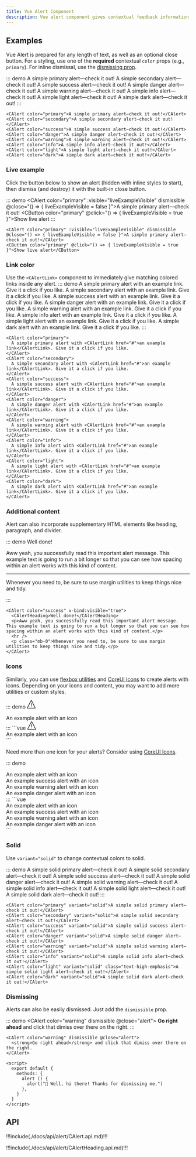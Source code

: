 ```yaml
---
title: Vue Alert Component
description: Vue alert component gives contextual feedback information for common user operations. The alert component is delivered with a bunch of usable and adjustable alert messages.
---
```


## Examples

Vue Alert is prepared for any length of text, as well as an optional close button. For a styling, use one of the **required** contextual `color` props (e.g., `primary`). For inline dismissal, use the [dismissing prop](#dismissing).

::: demo
<CAlert color="primary">A simple primary alert—check it out!</CAlert>
<CAlert color="secondary">A simple secondary alert—check it out!</CAlert>
<CAlert color="success">A simple success alert—check it out!</CAlert>
<CAlert color="danger">A simple danger alert—check it out!</CAlert>
<CAlert color="warning">A simple warning alert—check it out!</CAlert>
<CAlert color="info">A simple info alert—check it out!</CAlert>
<CAlert color="light">A simple light alert—check it out!</CAlert>
<CAlert color="dark">A simple dark alert—check it out!</CAlert>
:::

```vue
<CAlert color="primary">A simple primary alert—check it out!</CAlert>
<CAlert color="secondary">A simple secondary alert—check it out!</CAlert>
<CAlert color="success">A simple success alert—check it out!</CAlert>
<CAlert color="danger">A simple danger alert—check it out!</CAlert>
<CAlert color="warning">A simple warning alert—check it out!</CAlert>
<CAlert color="info">A simple info alert—check it out!</CAlert>
<CAlert color="light">A simple light alert—check it out!</CAlert>
<CAlert color="dark">A simple dark alert—check it out!</CAlert>
```

### Live example

Click the button below to show an alert (hidden with inline styles to start), then dismiss (and destroy) it with the built-in close button.

::: demo
<CAlert color="primary" :visible="liveExampleVisible" dismissible @close="() => { liveExampleVisible = false }">A simple primary alert—check it out!</CAlert>
<CButton color="primary" @click="() => { liveExampleVisible = true }">Show live alert</CButton>
:::
```vue
<CAlert color="primary" :visible="liveExampleVisible" dismissible @close="() => { liveExampleVisible = false }">A simple primary alert—check it out!</CAlert>
<CButton color="primary" @click="() => { liveExampleVisible = true }">Show live alert</CButton>
```

### Link color

Use the `<CAlertLink>` component to immediately give matching colored links inside any alert.
::: demo
<CAlert color="primary">
  A simple primary alert with <CAlertLink href="#">an example link</CAlertLink>. Give it a click if you like.
</CAlert>
<CAlert color="secondary">
  A simple secondary alert with <CAlertLink href="#">an example link</CAlertLink>. Give it a click if you like.
</CAlert>
<CAlert color="success">
  A simple success alert with <CAlertLink href="#">an example link</CAlertLink>. Give it a click if you like.
</CAlert>
<CAlert color="danger">
  A simple danger alert with <CAlertLink href="#">an example link</CAlertLink>. Give it a click if you like.
</CAlert>
<CAlert color="warning">
  A simple warning alert with <CAlertLink href="#">an example link</CAlertLink>. Give it a click if you like.
</CAlert>
<CAlert color="info">
  A simple info alert with <CAlertLink href="#">an example link</CAlertLink>. Give it a click if you like.
</CAlert>
<CAlert color="light">
  A simple light alert with <CAlertLink href="#">an example link</CAlertLink>. Give it a click if you like.
</CAlert>
<CAlert color="dark">
  A simple dark alert with <CAlertLink href="#">an example link</CAlertLink>. Give it a click if you like.
</CAlert>
:::

```vue
<CAlert color="primary">
  A simple primary alert with <CAlertLink href="#">an example link</CAlertLink>. Give it a click if you like.
</CAlert>
<CAlert color="secondary">
  A simple secondary alert with <CAlertLink href="#">an example link</CAlertLink>. Give it a click if you like.
</CAlert>
<CAlert color="success">
  A simple success alert with <CAlertLink href="#">an example link</CAlertLink>. Give it a click if you like.
</CAlert>
<CAlert color="danger">
  A simple danger alert with <CAlertLink href="#">an example link</CAlertLink>. Give it a click if you like.
</CAlert>
<CAlert color="warning">
  A simple warning alert with <CAlertLink href="#">an example link</CAlertLink>. Give it a click if you like.
</CAlert>
<CAlert color="info">
  A simple info alert with <CAlertLink href="#">an example link</CAlertLink>. Give it a click if you like.
</CAlert>
<CAlert color="light">
  A simple light alert with <CAlertLink href="#">an example link</CAlertLink>. Give it a click if you like.
</CAlert>
<CAlert color="dark">
  A simple dark alert with <CAlertLink href="#">an example link</CAlertLink>. Give it a click if you like.
</CAlert>
```

### Additional content

Alert can also incorporate supplementary HTML elements like heading, paragraph, and divider.

::: demo
<CAlert color="success">
  <CAlertHeading>Well done!</CAlertHeading>
  <p>Aww yeah, you successfully read this important alert message. This example text is going to run a bit longer so that you can see how spacing within an alert works with this kind of content.</p>
  <hr />
  <p class="mb-0">Whenever you need to, be sure to use margin utilities to keep things nice and tidy.</p>
</CAlert>
:::

```vue
<CAlert color="success" v-bind:visible="true">
  <CAlertHeading>Well done!</CAlertHeading>
  <p>Aww yeah, you successfully read this important alert message. This example text is going to run a bit longer so that you can see how spacing within an alert works with this kind of content.</p>
  <hr />
  <p class="mb-0">Whenever you need to, be sure to use margin utilities to keep things nice and tidy.</p>
</CAlert>
```
### Icons

Similarly, you can use [flexbox utilities](https//coreui.io/docs/4.0/utilities/flex") and [CoreUI Icons](https://icons.coreui.io) to create alerts with icons. Depending on your icons and content, you may want to add more utilities or custom styles.

::: demo
<CAlert color="primary" class="d-flex align-items-center">
  <svg class="flex-shrink-0 me-2" width="24" height="24" viewBox="0 0 512 512">
    <rect width="32" height="176" x="240" y="176" fill="var(--ci-primary-color, currentColor)" class="ci-primary"></rect><rect width="32" height="32" x="240" y="384" fill="var(--ci-primary-color, currentColor)" class="ci-primary"></rect><path fill="var(--ci-primary-color, currentColor)" d="M274.014,16H237.986L16,445.174V496H496V445.174ZM464,464H48V452.959L256,50.826,464,452.959Z" class="ci-primary"></path>
  </svg>
  <div>
    An example alert with an icon
  </div>
</CAlert>
:::
```vue
<CAlert color="primary" class="d-flex align-items-center">
  <svg class="flex-shrink-0 me-2" width="24" height="24" viewBox="0 0 512 512">
    <rect width="32" height="176" x="240" y="176" fill="var(--ci-primary-color, currentColor)" class="ci-primary"></rect><rect width="32" height="32" x="240" y="384" fill="var(--ci-primary-color, currentColor)" class="ci-primary"></rect><path fill="var(--ci-primary-color, currentColor)" d="M274.014,16H237.986L16,445.174V496H496V445.174ZM464,464H48V452.959L256,50.826,464,452.959Z" class="ci-primary"></path>
  </svg>
  <div>
    An example alert with an icon
  </div>
</CAlert>
```

Need more than one icon for your alerts? Consider using [CoreUI Icons](https://icons.coreui.io).

::: demo
<CAlert color="primary" class="d-flex align-items-center">
  <CIcon icon="cil-info" class="flex-shrink-0 me-2" width="24" height="24" />
  <div>
    An example alert with an icon
  </div>
</CAlert>
<CAlert color="success" class="d-flex align-items-center">
  <CIcon icon="cil-check-circle" class="flex-shrink-0 me-2" width="24" height="24" />
  <div>
    An example success alert with an icon
  </div>
</CAlert>
<CAlert color="warning" class="d-flex align-items-center">
  <CIcon icon="cil-warning" class="flex-shrink-0 me-2" width="24" height="24" />
  <div>
    An example warning alert with an icon
  </div>
</CAlert>
<CAlert color="danger" class="d-flex align-items-center">
  <CIcon icon="cil-burn" class="flex-shrink-0 me-2" width="24" height="24" />
  <div>
    An example danger alert with an icon
  </div>
</CAlert>
:::
```vue
<CAlert color="primary" class="d-flex align-items-center">
  <CIcon icon="cil-info" class="flex-shrink-0 me-2" width="24" height="24" />
  <div>
    An example alert with an icon
  </div>
</CAlert>
<CAlert color="success" class="d-flex align-items-center">
  <CIcon icon="cil-check-circle" class="flex-shrink-0 me-2" width="24" height="24" />
  <div>
    An example success alert with an icon
  </div>
</CAlert>
<CAlert color="warning" class="d-flex align-items-center">
  <CIcon icon="cil-warning" class="flex-shrink-0 me-2" width="24" height="24" />
  <div>
    An example warning alert with an icon
  </div>
</CAlert>
<CAlert color="danger" class="d-flex align-items-center">
  <CIcon icon="cil-burn" class="flex-shrink-0 me-2" width="24" height="24" />
  <div>
    An example danger alert with an icon
  </div>
</CAlert>
```

### Solid

Use `variant="solid"` to change contextual colors to solid.

::: demo
<CAlert color="primary" variant="solid">A simple solid primary alert—check it out!</CAlert>
<CAlert color="secondary" variant="solid">A simple solid secondary alert—check it out!</CAlert>
<CAlert color="success" variant="solid">A simple solid success alert—check it out!</CAlert>
<CAlert color="danger" variant="solid">A simple solid danger alert—check it out!</CAlert>
<CAlert color="warning" variant="solid">A simple solid warning alert—check it out!</CAlert>
<CAlert color="info" variant="solid">A simple solid info alert—check it out!</CAlert>
<CAlert color="light" variant="solid" class="text-high-emphasis">A simple solid light alert—check it out!</CAlert>
<CAlert color="dark" variant="solid">A simple solid dark alert—check it out!</CAlert>
:::

```vue
<CAlert color="primary" variant="solid">A simple solid primary alert—check it out!</CAlert>
<CAlert color="secondary" variant="solid">A simple solid secondary alert—check it out!</CAlert>
<CAlert color="success" variant="solid">A simple solid success alert—check it out!</CAlert>
<CAlert color="danger" variant="solid">A simple solid danger alert—check it out!</CAlert>
<CAlert color="warning" variant="solid">A simple solid warning alert—check it out!</CAlert>
<CAlert color="info" variant="solid">A simple solid info alert—check it out!</CAlert>
<CAlert color="light" variant="solid" class="text-high-emphasis">A simple solid light alert—check it out!</CAlert>
<CAlert color="dark" variant="solid">A simple solid dark alert—check it out!</CAlert>
```

### Dismissing

Alerts can also be easily dismissed. Just add the `dismissible` prop.

::: demo
<CAlert color="warning" dismissible @close="alert">
  <strong>Go right ahead</strong> and click that dimiss over there on the right.
</CAlert>
:::

```vue
<CAlert color="warning" dismissible @close="alert">
  <strong>Go right ahead</strong> and click that dimiss over there on the right.
</CAlert>

<script>
  export default {
    methods: {
      alert () {
        alert("👋 Well, hi there! Thanks for dismissing me.")
      },
    }
  }
</script>
```

<script>
  export default {
    data() {
      return { 
        liveExampleVisible: false,
      }
    },
    methods: {
      alert () {
        alert("👋 Well, hi there! Thanks for dismissing me.")
      },
    }
  }
</script>
## API

!!!include(./docs/api/alert/CAlert.api.md)!!!

!!!include(./docs/api/alert/CAlertHeading.api.md)!!!